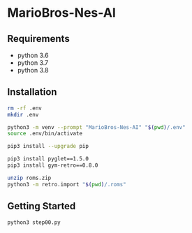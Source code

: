 # MarioBros-Nes-AI

## Requirements

- python 3.6
- python 3.7
- python 3.8

## Installation

```sh
rm -rf .env
mkdir .env

python3 -m venv --prompt "MarioBros-Nes-AI" "$(pwd)/.env"
source .env/bin/activate

pip3 install --upgrade pip

pip3 install pyglet==1.5.0
pip3 install gym-retro==0.8.0

unzip roms.zip
python3 -m retro.import "$(pwd)/.roms"
```

## Getting Started

```sh
python3 step00.py
```
